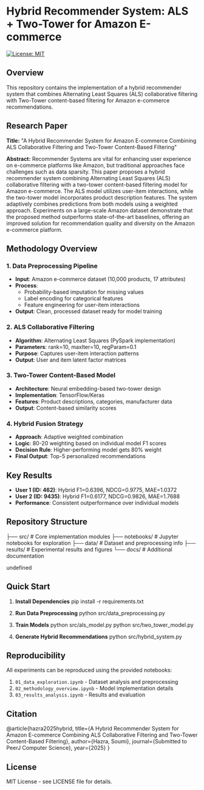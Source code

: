 # Hybrid Recommender System: ALS + Two-Tower for Amazon E-commerce

[![License: MIT](https://img.shields.io/badge/License-MIT-yellow.svg)](https://opensource.org/licenses/MIT)

## Overview

This repository contains the implementation of a hybrid recommender system that combines Alternating Least Squares (ALS) collaborative filtering with Two-Tower content-based filtering for Amazon e-commerce recommendations.

## Research Paper

**Title:** "A Hybrid Recommender System for Amazon E-commerce Combining ALS Collaborative Filtering and Two-Tower Content-Based Filtering"

**Abstract:**
Recommender Systems are vital for enhancing user experience on e-commerce platforms like Amazon, but traditional approaches face challenges such as data sparsity. This paper proposes a hybrid recommender system combining Alternating Least Squares (ALS) collaborative filtering with a two-tower content-based filtering model for Amazon e-commerce. The ALS model utilizes user-item interactions, while the two-tower model incorporates product description features. The system adaptively combines predictions from both models using a weighted approach. Experiments on a large-scale Amazon dataset demonstrate that the proposed method outperforms state-of-the-art baselines, offering an improved solution for recommendation quality and diversity on the Amazon e-commerce platform.

## Methodology Overview

### 1. Data Preprocessing Pipeline
- **Input**: Amazon e-commerce dataset (10,000 products, 17 attributes)
- **Process**: 
  - Probability-based imputation for missing values
  - Label encoding for categorical features  
  - Feature engineering for user-item interactions
- **Output**: Clean, processed dataset ready for model training

### 2. ALS Collaborative Filtering
- **Algorithm**: Alternating Least Squares (PySpark implementation)
- **Parameters**: rank=10, maxIter=10, regParam=0.1
- **Purpose**: Captures user-item interaction patterns
- **Output**: User and item latent factor matrices

### 3. Two-Tower Content-Based Model
- **Architecture**: Neural embedding-based two-tower design
- **Implementation**: TensorFlow/Keras
- **Features**: Product descriptions, categories, manufacturer data
- **Output**: Content-based similarity scores

### 4. Hybrid Fusion Strategy
- **Approach**: Adaptive weighted combination
- **Logic**: 80-20 weighting based on individual model F1 scores
- **Decision Rule**: Higher-performing model gets 80% weight
- **Final Output**: Top-5 personalized recommendations

## Key Results

- **User 1 (ID: 462)**: Hybrid F1=0.6396, NDCG=0.9775, MAE=1.0372
- **User 2 (ID: 9435)**: Hybrid F1=0.6177, NDCG=0.9826, MAE=1.7688
- **Performance**: Consistent outperformance over individual models

## Repository Structure
├── src/ # Core implementation modules
├── notebooks/ # Jupyter notebooks for exploration
├── data/ # Dataset and preprocessing info
├── results/ # Experimental results and figures
└── docs/ # Additional documentation

undefined


## Quick Start

1. **Install Dependencies**
pip install -r requirements.txt


2. **Run Data Preprocessing**
python src/data_preprocessing.py


3. **Train Models**
python src/als_model.py
python src/two_tower_model.py


4. **Generate Hybrid Recommendations**
python src/hybrid_system.py


## Reproducibility

All experiments can be reproduced using the provided notebooks:
1. `01_data_exploration.ipynb` - Dataset analysis and preprocessing
2. `02_methodology_overview.ipynb` - Model implementation details  
3. `03_results_analysis.ipynb` - Results and evaluation

## Citation
@article{hazra2025hybrid,
title={A Hybrid Recommender System for Amazon E-commerce Combining ALS Collaborative Filtering and Two-Tower Content-Based Filtering},
author={Hazra, Soumi},
journal={Submitted to PeerJ Computer Science},
year={2025}
}


## License

MIT License - see LICENSE file for details.

